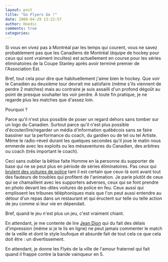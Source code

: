 ```yaml
---
layout: post
title: "Go Flyers Go !"
date: 2008-04-29 13:22:57
author: Hoedic
comments: true
categories: 
---
```



Si vous en vivez pas à Montréal par les temps qui courent, vous ne savez probablement pas que les Canadiens de Montréal (équipe de hockey pour ceux qui sont vraiment incultes) est actuellement en course pour les séries éliminatoires de la Coupe Stanley après avoir terminé premier de l'Association Est.

Bref, tout cela pour dire que habituellement j'aime bien le hockey. Que voir le Canadien au deuxième tour devrait me satisfaire (même s'ils viennent de perdre 2 matches) mais au contraire je suis assailli d'un profond dégoût au point de presque souhaiter les voir perdre. À toute fin pratique, je ne regarde plus les matches que d'assez loin.

Pourquoi ?

Parce qu'il n'est plus possible de poser un regard dehors sans tomber sur un logo du Canadien. Surtout parce qu'il n'est plus possible d'écouter/lire/regarder un média d'information québécois sans se faire bassiner sur la performance du coach, du gardien ou de tel ou tel Artiste. Même le radio-réveil durant les quelques secondes qu'il joue le matin nous emmerde avec les exploits ou les mésaventures du Canadien, des arbitres ou coach (très important le coach).

Ceci sans oublier la bêtise faite Homme en la personne du supporter de base qui ne se peut plus en période de séries éliminatoires. Pas ceux qui [brulent des voitures de police](http://www2.canoe.com/infos/societe/archives/2008/04/20080422-194618.html) tant il est certain que ceux-là sont avant tout des fauteurs de troubles qui profitent de l'animation. Je parle plutôt de ceux qui se chamaillent avec les supporters adverses, ceux qui se font prendre en photo devant les-dites voitures de police en feu. Ceux aussi qui emplissent les tribunes téléphoniques mais que l'on peut aussi entendre au détour d'un repas dans un restaurant et qui éructent sur telle ou telle action de jeu comme si leur vie en dépendait.

Bref, quand le jeu n'est plus un jeu, c'est vraiment chiant.

En attendant, je me contente de lire [Jean Dion](http://www.ledevoir.com/2008/04/29/187358.html) qui du fait des délais d'impression (même si je le lis en ligne) ne peut jamais commenter le match de la veille et dont le style loufoque et absurde fait de tout cela ce que cela doit être : un divertissement.

En attendant, je donne les Flyés de la ville de l'amour fraternel qui fait quand il frappe contre la bande vainqueur en 5.